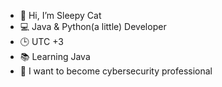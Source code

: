 - 👋 Hi, I’m Sleepy Cat
- 💻 Java & Python(a little) Developer
- 🕒 UTC +3
- 📚 Learning Java
- 🌟 I want to become cybersecurity professional


<!---
kotokott/kotokott is a ✨ special ✨ repository because its `README.md` (this file) appears on your GitHub profile.
You can click the Preview link to take a look at your changes.
--->
